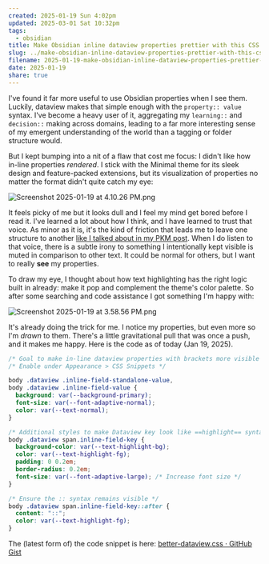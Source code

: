 ```yaml
---
created: 2025-01-19 Sun 4:02pm
updated: 2025-03-01 Sat 10:32pm
tags:
  - obsidian
title: Make Obsidian inline dataview properties prettier with this CSS
slug: ../make-obsidian-inline-dataview-properties-prettier-with-this-css
filename: 2025-01-19-make-obsidian-inline-dataview-properties-prettier-with-this-css
date: 2025-01-19
share: true
---
```

I've found it far more useful to use Obsidian properties when I see them. Luckily, dataview makes that simple enough with the `property:: value` syntax. I've become a heavy user of it, aggregating my `learning::` and `decision::`  making across domains, leading to a far more interesting sense of my emergent understanding of the world than a tagging or folder structure would. 

But I kept bumping into a nit of a flaw that cost me focus: I didn't like how in-line properties *rendered*. I stick with the Minimal theme for its sleek design and feature-packed extensions, but its visualization of properties no matter the format didn't quite catch my eye:

![Screenshot 2025-01-19 at 4.10.26 PM.png](images/Screenshot%202025-01-19%20at%204.10.26%20PM.png)

It feels picky of me but it looks dull and I feel my mind get bored before I read it. I've learned a lot about how I think, and I have learned to trust that voice. As minor as it is, it's the kind of friction that leads me to leave one structure to another [like I talked about in my PKM post](https://mbbroberg.fun/my-path-to-personal-knowledge-management-pkm/). When I do listen to that voice, there is a subtle irony to something I intentionally kept visible is muted in comparison to other text. It could be normal for others, but I want to really **see** my properties. 

To draw my eye, I thought about how text highlighting has the right logic built in already: make it pop and complement the theme's color palette. So after some searching and code assistance I got something I'm happy with: 

![Screenshot 2025-01-19 at 3.58.56 PM.png](images/Screenshot%202025-01-19%20at%203.58.56%20PM.png)

It's already doing the trick for me. I notice my properties, but even more so I'm *drawn* to them. There's a little gravitational pull that was once a push, and it makes me happy. Here is the code as of today (Jan 19, 2025). 

```css
/* Goal to make in-line dataview properties with brackets more visible */
/* Enable under Appearance > CSS Snippets */

body .dataview .inline-field-standalone-value, 
body .dataview .inline-field-value {
  background: var(--background-primary);
  font-size: var(--font-adaptive-normal);
  color: var(--text-normal);
}

/* Additional styles to make Dataview key look like ==highlight== syntax */
body .dataview span.inline-field-key {
  background-color: var(--text-highlight-bg);
  color: var(--text-highlight-fg);
  padding: 0 0.2em;
  border-radius: 0.2em;
  font-size: var(--font-adaptive-large); /* Increase font size */
}

/* Ensure the :: syntax remains visible */
body .dataview span.inline-field-key::after {
  content: "::";
  color: var(--text-highlight-fg);
}
```

The (latest form of) the code snippet is here: [better-dataview.css · GitHub Gist](https://gist.github.com/mbbroberg/f56d1966352c366c835b957bd24e1013)